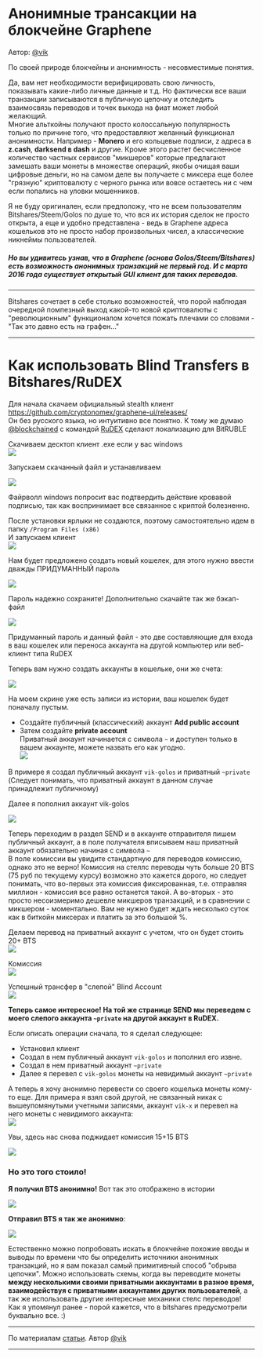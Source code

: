 <h1>Анонимные трансакции на блокчейне Graphene</h1>

Автор: <a href="https://golos.io/@vik">@vik</a>

<p>По своей природе блокчейны и анонимность - несовместимые понятия.</p>
<p>Да, вам нет необходимости верифицировать свою личность, показывать какие-либо личные данные и т.д. Но фактически все ваши транзакции записываются в публичную цепочку и отследить взаимосвязь переводов и точек выхода на фиат может любой желающий.<br />
Многие альткойны получают просто колоссальную популярность только по причине того, что предоставляют желанный функционал анонимности. Например - <strong>Monero</strong> и его кольцевые подписи, z адреса в <strong>z.cash</strong>, <strong>darksend в dash</strong> и другие. Кроме этого растет бесчисленное количество частных сервисов &quot;микшеров&quot; которые предлагают замешать ваши монеты в множестве операций, якобы очищая ваши цифровые деньги, но на самом деле вы получаете с миксера еще более &quot;грязную&quot; криптовалюту с черного рынка или вовсе остаетесь ни с чем если попались на уловки мошенников.</p>
<p>Я не буду оригинален, если предположу, что не всем пользователям Bitshares/Steem/Golos по душе то, что вся их история сделок не просто открыта, а еще и удобно представлена - ведь в Graphene адреса кошельков это не просто набор произвольных чисел, а классические никнеймы пользователей.</p>
<h5>Но вы удивитесь узнав, что в Graphene (основа Golos/Steem/Bitshares) есть возможность анонимных транзакций не первый год. 
И с марта 2016 года существует открытый GUI клиент для таких переводов.</h5>
<hr />
<p>Bitshares сочетает в себе столько возможностей, что порой наблюдая очередной помпезный выход какой-то новой криптовалюты c &quot;революционным&quot; функционалом хочется пожать плечами со словами - &quot;Так это давно есть на графен...&quot;</p>
<hr />
<h1>Как использовать Blind Transfers в Bitshares/RuDEX</h1>
<p>Для начала скачаем официальный stealth клиент  <a href="https://github.com/cryptonomex/graphene-ui/releases/" rel="noopener">https://github.com/cryptonomex/graphene-ui/releases/</a><br />
Он без русского языка, но интуитивно все понятно. К тому же думаю <a href="/@blockchained">@blockchained</a> c командой <a href="https://market.rudex.org/market/BTS_RUBLE" rel="noopener">RuDEX</a> сделают локализацию для BitRUBLE</p>
<p>Скачиваем десктоп клиент .exe если у вас windows<br />
<img src="https://imgp.golos.io/0x0/https://s2.postimg.org/aokiggmbd/git.png" /></p>
<p>Запускаем скачанный файл и устанавливаем</p>
<p><img src="https://imgp.golos.io/0x0/https://s2.postimg.org/j7fdxfsp5/stealth.gif" /></p>
<p>Файрволл windows попросит вас подтвердить действие кровавой подписью, так как воспринимает все связанное с криптой болезненно.</p>
<p>После установки ярлыки не создаются, поэтому самостоятельно идем в папку <code>/Program Files (x86)</code><br />
И запускаем клиент<br />
<img src="https://imgp.golos.io/0x0/https://s24.postimg.org/lkkeab739/STEalth.png" /></p>
<p>Нам будет предложено создать новый кошелек, для этого нужно ввести дважды ПРИДУМАННЫЙ пароль</p>
<p><img src="https://imgp.golos.io/0x0/https://s7.postimg.org/iki0yatmj/create-wallet.png" /></p>
<p>Пароль надежно сохраните! Дополнительно скачайте так же бэкап-файл</p>
<p><img src="https://imgp.golos.io/0x0/https://s24.postimg.org/q7ms7ex3p/image.png" /></p>
<p>Придуманный пароль и данный файл - это две составляющие для входа в ваш кошелек или переноса аккаунта на другой компьютер или веб-клиент типа RuDEX</p>
<p>Теперь вам нужно создать аккаунты в кошельке, они же счета:</p>
<p><img src="https://imgp.golos.io/0x0/https://s3.postimg.org/4qcz3dawz/image.png" /></p>
<p>На моем скрине уже есть записи из истории, ваш кошелек будет поначалу пустым.</p>
<ul>
<li>Создайте публичный (классический) аккаунт <strong>Add public account</strong></li>
<li>Затем создайте <strong>private account</strong><br />
Приватный аккаунт начинается с символа <code>~</code> и доступен только в вашем аккаунте, можете назвать его как угодно.<br />
<img src="https://imgp.golos.io/0x0/https://s17.postimg.org/6fnlqbl3j/image.png" /></li>
</ul>
<p>В примере я создал публичный аккаунт <code>vik-golos</code> и приватный <code>~private</code> (Следует понимать, что приватный аккаунт в данном случае принадлежит публичному)</p>
<p>Далее я пополнил аккаунт vik-golos</p>
<p><img src="https://imgp.golos.io/0x0/https://s24.postimg.org/g02lbhlc5/image.png" /></p>
<p>Теперь переходим в раздел SEND и в аккаунте отправителя пишем публичный аккаунт, а в поле получателя вписываем наш приватный аккаунт обязательно начиная с символа <code>~</code><br />
В поле комиссии вы увидите стандартную для переводов комиссию, однако это не верно! Комиссия на стеллс переводы чуть больше 20 BTS (75 руб по текущему курсу) возможно это кажется дорого, но следует понимать, что во-первых эта комиссия фиксированная, т.е. отправляя миллион - комиссия все равно останется такой. А во-вторых - это просто несоизмеримо дешевле микшеров транзакций, и в сравнении с микшером - моментально. Вам не нужно будет ждать несколько суток как в биткойн миксерах и платить за это большой %.</p>
<p>Делаем перевод на приватный аккаунт с учетом, что он будет стоить 20+ BTS<br />
<img src="https://imgp.golos.io/0x0/https://s2.postimg.org/ofl1akytl/stealth3.gif" /></p>
<p>Комиссия<br />
<img src="https://imgp.golos.io/0x0/https://s7.postimg.org/f0m7hc7x7/image.png" /></p>
<p>Успешный трансфер в &quot;слепой&quot; Blind Account<br />
<img src="https://imgp.golos.io/0x0/https://s29.postimg.org/932gb4bl3/image.png" /></p>
<p><strong>Теперь самое интересное! На той же странице SEND мы переведем с моего слепого аккаунта <code>~private</code> на другой аккаунт в RuDEX.</strong></p>
<p>Если описать операции сначала, то я сделал следующее:</p>
<ul>
<li>Установил клиент</li>
<li>Создал в нем публичный аккаунт <code>vik-golos</code> и пополнил его извне.</li>
<li>Создал в нем приватный аккаунт <code>~private</code></li>
<li>Далее я перевел с <code>vik-golos</code> монеты на невидимый аккаунт <code>~private</code></li>
</ul>
<p>А теперь я хочу анонимно перевести со своего кошелька монеты кому-то еще. Для примера я взял свой другой, не связанный никак с вышеупомянутыми учетными записями, аккаунт <code>vik-x</code> и перевел на него монеты с невидимого аккаунта:<br />
<img src="https://imgp.golos.io/0x0/https://s30.postimg.org/6xmuigqch/stealth8.gif" /></p>
<p>Увы, здесь нас снова поджидает комиссия 15+15 BTS</p>
<p><img src="https://imgp.golos.io/0x0/https://s11.postimg.org/g5p8azi2b/image.png" /></p>
<h3>Но это того стоило!</h3>
<p><strong>Я получил BTS анонимно!</strong> Вот так это отображено в истории</p>
<p><img src="https://imgp.golos.io/0x0/https://s9.postimg.org/dcif8d4j3/image.png" /></p>
<p><strong>Отправил BTS я так же анонимно</strong>:</p>
<p><img src="https://imgp.golos.io/0x0/https://s22.postimg.org/gja96wptt/image.png" /></p>
<p>Естественно можно попробовать искать в блокчейне похожие вводы и выводы по времени что бы определить источники анонимных транзакций, но я вам показал самый примитивный способ &quot;обрыва цепочки&quot;. Можно использовать схемы, когда вы переводите монеты <strong>между несколькими своими приватными аккаунтами в разное время, взаимодействуя с приватными аккаунтами других пользователей</strong>, а так же использовать другие интересные механики стелс переводов! Как я упомянул ранее - порой кажется, что в bitshares предусмотрели буквально все. :)</p>

<hr> По материалам <a href="https://golos.io/ru--obrazovanie/@vik/anonimnost-i-decentralizaciya-prilozhenie-dlya-stealth-skrytykh-tranzakcii-blokcheinov-graphene-bitshares-rudex">статьи</a>. 
Автор <a href="https://golos.io/@vik">@vik</a>
<hr>
